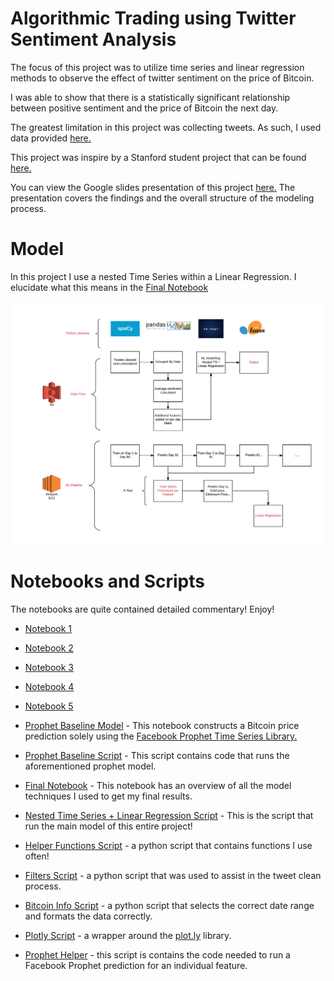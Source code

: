 # Algorithmic Trading using Twitter Sentiment Analysis

The focus of this project was to utilize time series and linear regression methods to observe the effect of twitter sentiment on the price of Bitcoin.

I was able to show that there is a statistically significant relationship between positive sentiment and the price of Bitcoin the next day.

The greatest limitation in this project was collecting tweets. As such, I used data provided [here.](https://github.com/mluders/tweetwise)

This project was inspire by a Stanford student project that can be found [here.](http://cs229.stanford.edu/proj2015/029_report.pdf)

You can view the Google slides presentation of this project [here.](https://docs.google.com/presentation/d/1alMKiOTn8zAodrGEOdMpde11RfY8SCerPcAjBlS3rTI/edit?usp=sharing) The presentation covers the findings and the overall structure of the modeling process.

# Model

In this project I use a nested Time Series within a Linear Regression. I elucidate what this means in the [Final Notebook](Final_Notebook.ipynb)

![Overall Flow](Overall_flow.png)

# Notebooks and Scripts

The notebooks are quite contained detailed commentary! Enjoy!

- [Notebook 1](Notebook_1_DataFrame_Construction.ipynb)

- [Notebook 2](Notebook_2_Duplicate_removal_techniques.ipynb)

- [Notebook 3](Notebook_3_Exploration_Phase.ipynb)

- [Notebook 4](Notebook_4_DataFrame_Creation_Modeling.ipynb)

- [Notebook 5](Notebook_5_Feature_Additions.ipynb)

- [Prophet Baseline Model](Prophet_baseline_model.ipynb) - This notebook constructs a Bitcoin price prediction solely using the [Facebook Prophet Time Series Library.](https://facebookincubator.github.io/prophet/)

- [Prophet Baseline Script](prophet_baseline_btc.py) - This script contains code that runs the aforementioned prophet model.

- [Final Notebook](Final_Notebook.ipynb) - This notebook has an overview of all the model techniques I used to get my final results.

- [Nested Time Series + Linear Regression Script](regression_ts_model.py) - This is the script that run the main model of this entire project!

- [Helper Functions Script](helper_functions.py) - a python script that contains functions I use often!

- [Filters Script](filters.py) - a python script that was used to assist in the tweet clean process.

- [Bitcoin Info Script](btc_info_df.py) - a python script that selects the correct date range and formats the data correctly.

- [Plotly Script](plotly_functions.py) - a wrapper around the [plot.ly](https://plot.ly/) library.

- [Prophet Helper](prophet_helper.py) - this script is contains the code needed to run a Facebook Prophet prediction for an individual feature.

